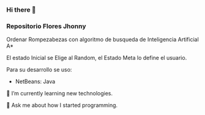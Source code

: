 ### Hi there 👋
### Repositorio Flores Jhonny

Ordenar Rompezabezas con algoritmo de busqueda de Inteligencia Artificial A*

El estado Inicial se Elige al Random, el Estado Meta lo define el usuario.

Para su desarrollo se uso:

- NetBeans: Java

🌱 I’m currently learning new technologies.

💬 Ask me about how I started programming.


